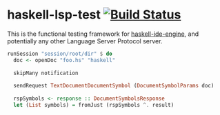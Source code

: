# haskell-lsp-test [![Build Status](https://travis-ci.com/Bubba/haskell-lsp-test.svg?branch=master)](https://travis-ci.com/Bubba/haskell-lsp-test)
This is the functional testing framework for [haskell-ide-engine](https://github.com/haskell/haskell-ide-engine), and potentially any other Language Server Protocol server.

```haskell
runSession "session/root/dir" $ do
  doc <- openDoc "foo.hs" "haskell"
  
  skipMany notification
  
  sendRequest TextDocumentDocumentSymbol (DocumentSymbolParams doc)
              
  rspSymbols <- response :: DocumentSymbolsResponse
  let (List symbols) = fromJust (rspSymbols ^. result)
```
